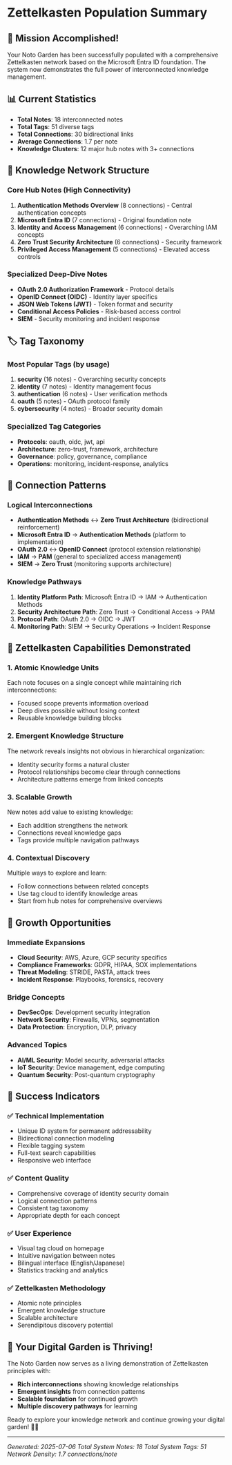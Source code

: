 # Zettelkasten Population Summary

## 🎯 Mission Accomplished!

Your Noto Garden has been successfully populated with a comprehensive Zettelkasten network based on the Microsoft Entra ID foundation. The system now demonstrates the full power of interconnected knowledge management.

## 📊 Current Statistics

- **Total Notes**: 18 interconnected notes
- **Total Tags**: 51 diverse tags
- **Total Connections**: 30 bidirectional links
- **Average Connections**: 1.7 per note
- **Knowledge Clusters**: 12 major hub notes with 3+ connections

## 🌟 Knowledge Network Structure

### Core Hub Notes (High Connectivity)
1. **Authentication Methods Overview** (8 connections) - Central authentication concepts
2. **Microsoft Entra ID** (7 connections) - Original foundation note
3. **Identity and Access Management** (6 connections) - Overarching IAM concepts
4. **Zero Trust Security Architecture** (6 connections) - Security framework
5. **Privileged Access Management** (5 connections) - Elevated access controls

### Specialized Deep-Dive Notes
- **OAuth 2.0 Authorization Framework** - Protocol details
- **OpenID Connect (OIDC)** - Identity layer specifics
- **JSON Web Tokens (JWT)** - Token format and security
- **Conditional Access Policies** - Risk-based access control
- **SIEM** - Security monitoring and incident response

## 🏷️ Tag Taxonomy

### Most Popular Tags (by usage)
1. **security** (16 notes) - Overarching security concepts
2. **identity** (7 notes) - Identity management focus
3. **authentication** (6 notes) - User verification methods
4. **oauth** (5 notes) - OAuth protocol family
5. **cybersecurity** (4 notes) - Broader security domain

### Specialized Tag Categories
- **Protocols**: oauth, oidc, jwt, api
- **Architecture**: zero-trust, framework, architecture
- **Governance**: policy, governance, compliance
- **Operations**: monitoring, incident-response, analytics

## 🔗 Connection Patterns

### Logical Interconnections
- **Authentication Methods** ↔ **Zero Trust Architecture** (bidirectional reinforcement)
- **Microsoft Entra ID** → **Authentication Methods** (platform to implementation)
- **OAuth 2.0** ↔ **OpenID Connect** (protocol extension relationship)
- **IAM** → **PAM** (general to specialized access management)
- **SIEM** → **Zero Trust** (monitoring supports architecture)

### Knowledge Pathways
1. **Identity Platform Path**: Microsoft Entra ID → IAM → Authentication Methods
2. **Security Architecture Path**: Zero Trust → Conditional Access → PAM
3. **Protocol Path**: OAuth 2.0 → OIDC → JWT
4. **Monitoring Path**: SIEM → Security Operations → Incident Response

## 🎯 Zettelkasten Capabilities Demonstrated

### 1. **Atomic Knowledge Units**
Each note focuses on a single concept while maintaining rich interconnections:
- Focused scope prevents information overload
- Deep dives possible without losing context
- Reusable knowledge building blocks

### 2. **Emergent Knowledge Structure**
The network reveals insights not obvious in hierarchical organization:
- Identity security forms a natural cluster
- Protocol relationships become clear through connections
- Architecture patterns emerge from linked concepts

### 3. **Scalable Growth**
New notes add value to existing knowledge:
- Each addition strengthens the network
- Connections reveal knowledge gaps
- Tags provide multiple navigation pathways

### 4. **Contextual Discovery**
Multiple ways to explore and learn:
- Follow connections between related concepts
- Use tag cloud to identify knowledge areas
- Start from hub notes for comprehensive overviews

## 🌱 Growth Opportunities

### Immediate Expansions
- **Cloud Security**: AWS, Azure, GCP security specifics
- **Compliance Frameworks**: GDPR, HIPAA, SOX implementations
- **Threat Modeling**: STRIDE, PASTA, attack trees
- **Incident Response**: Playbooks, forensics, recovery

### Bridge Concepts
- **DevSecOps**: Development security integration
- **Network Security**: Firewalls, VPNs, segmentation
- **Data Protection**: Encryption, DLP, privacy

### Advanced Topics
- **AI/ML Security**: Model security, adversarial attacks
- **IoT Security**: Device management, edge computing
- **Quantum Security**: Post-quantum cryptography

## 🎉 Success Indicators

### ✅ Technical Implementation
- Unique ID system for permanent addressability
- Bidirectional connection modeling
- Flexible tagging system
- Full-text search capabilities
- Responsive web interface

### ✅ Content Quality
- Comprehensive coverage of identity security domain
- Logical connection patterns
- Consistent tag taxonomy
- Appropriate depth for each concept

### ✅ User Experience
- Visual tag cloud on homepage
- Intuitive navigation between notes
- Bilingual interface (English/Japanese)
- Statistics tracking and analytics

### ✅ Zettelkasten Methodology
- Atomic note principles
- Emergent knowledge structure
- Scalable architecture
- Serendipitous discovery potential

## 🌸 Your Digital Garden is Thriving!

The Noto Garden now serves as a living demonstration of Zettelkasten principles with:
- **Rich interconnections** showing knowledge relationships
- **Emergent insights** from connection patterns
- **Scalable foundation** for continued growth
- **Multiple discovery pathways** for learning

Ready to explore your knowledge network and continue growing your digital garden! 🥷🌸

---
*Generated: 2025-07-06*
*Total System Notes: 18*
*Total System Tags: 51*
*Network Density: 1.7 connections/note*

